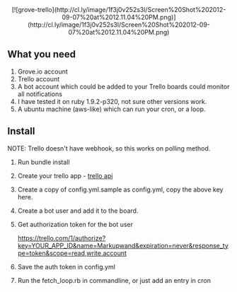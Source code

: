 <center>
[![grove-trello](http://cl.ly/image/1f3j0v252s3l/Screen%20Shot%202012-09-07%20at%2012.11.04%20PM.png)](http://cl.ly/image/1f3j0v252s3l/Screen%20Shot%202012-09-07%20at%2012.11.04%20PM.png)
</center>

## What you need

1. Grove.io account
2. Trello account
3. A bot account which could be added to your Trello boards could monitor all notifications
4. I have tested it on ruby 1.9.2-p320, not sure other versions work.
5. A ubuntu machine (aws-like) which can run your cron, or a loop.

## Install 

NOTE: Trello doesn't have webhook, so this works on polling method.

1. Run bundle install
2. Create your trello app - [trello api](https://trello.com/1/appKey/generate)
3. Create a copy of config.yml.sample as config.yml, copy the above key here.
4. Create a bot user and add it to the board.
5. Get authorization token for the bot user

    https://trello.com/1/authorize?key=YOUR_APP_ID&name=Markupwand&expiration=never&response_type=token&scope=read,write,account
5. Save the auth token in config.yml

5. Run the fetch_loop.rb in commandline, or just add an entry in cron